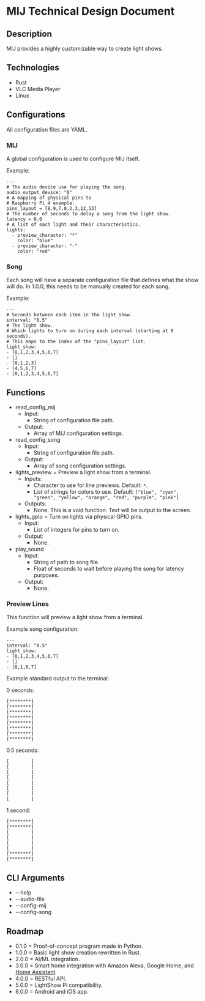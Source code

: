 # MIJ Technical Design Document

## Description

MIJ provides a highly customizable way to create light shows.

## Technologies

- Rust
- VLC Media Player
- Linux

## Configurations

All configuration files are YAML.

### MIJ

A global configuration is used to configure MIJ itself.

Example:

```
---
# The audio device use for playing the song.
audio_output_device: "0"
# A mapping of physical pins to
# Raspberry Pi 4 example:
pins_layout = [8,9,7,0,2,3,12,13]
# The number of seconds to delay a song from the light show.
latency = 0.0
# A list of each light and their characteristics.
lights:
  - preview_character: "*"
    color: "blue"
  - preview_character: "-"
    color: "red"
```

### Song

Each song will have a separate configuration file that defines what the show will do. In 1.0.0, this needs to be manually created for each song.

Example:

```
---
# Seconds between each item in the light show.
interval: "0.5"
# The light show.
# Which lights to turn on during each interval (starting at 0 seconds).
# This maps to the index of the "pins_layout" list.
light_show:
- [0,1,2,3,4,5,6,7]
- []
- [0,1,2,3]
- [4,5,6,7]
- [0,1,2,3,4,5,6,7]
```

## Functions

- read_config_mij
    - Input:
        - String of configuration file path.
    - Output:
        - Array of MIJ configuration settings.
- read_config_song
    - Input:
        - String of configuration file path.
    - Output:
        - Array of song configuration settings.
- lights_preview = Preview a light show from a terminal.
    - Inputs:
        - Character to use for line previews. Default: ``*``.
        - List of strings for colors to use. Default: ``["blue", "cyan", "green", "yellow", "orange", "red", "purple", "pink"]``
    - Outputs:
        - None. This is a void function. Text will be output to the screen.
- lights_gpio = Turn on lights via physical GPIO pins.
    - Input:
        - List of integers for pins to turn on.
    - Output:
        - None.
- play_sound
    - Input:
        - String of path to song file.
        - Float of seconds to wait before playing the song for latency purposes.
    - Output:
        - None.

### Preview Lines

This function will preview a light show from a terminal.

Example song configuration:

```
---
interval: "0.5"
light_show:
- [0,1,2,3,4,5,6,7]
- []
- [0,1,6,7]
```

Example standard output to the terminal:

0 seconds:

```
[********]
[********]
[********]
[********]
[********]
[********]
[********]
[********]
```

0.5 seconds:

```
[        ]
[        ]
[        ]
[        ]
[        ]
[        ]
[        ]
[        ]
```

1 second:

```
[********]
[********]
[        ]
[        ]
[        ]
[        ]
[********]
[********]
```

## CLI Arguments

- --help
- --audio-file
- --config-mij
- --config-song

## Roadmap

- 0.1.0 = Proof-of-concept program made in Python.
- 1.0.0 = Basic light show creation rewritten in Rust.
- 2.0.0 = AI/ML integration.
- 3.0.0 = Smart home integration with Amazon Alexa, Google Home, and [Home Assistant](https://www.home-assistant.io/).
- 4.0.0 = RESTful API.
- 5.0.0 = LightShow Pi compatibility.
- 6.0.0 = Android and iOS app.
